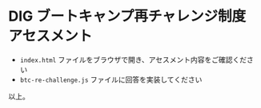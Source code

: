 # DIG ブートキャンプ再チャレンジ制度 アセスメント

- `index.html` ファイルをブラウザで開き、アセスメント内容をご確認ください
- `btc-re-challenge.js` ファイルに回答を実装してください

以上。
